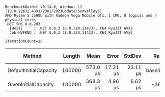 ```

BenchmarkDotNet v0.14.0, Windows 11 (10.0.22631.4391/23H2/2023Update/SunValley3)
AMD Ryzen 5 3500U with Radeon Vega Mobile Gfx, 1 CPU, 8 logical and 4 physical cores
.NET SDK 8.0.203
  [Host]     : .NET 8.0.3 (8.0.324.11423), X64 RyuJIT AVX2
  Job-NVFKNO : .NET 8.0.3 (8.0.324.11423), X64 RyuJIT AVX2

IterationCount=25  

```
| Method                 | Length | Mean     | Error    | StdDev   | Ratio    | RatioSD | Gen0    | Gen1    | Gen2    | Allocated | Alloc Ratio |
|----------------------- |------- |---------:|---------:|---------:|---------:|--------:|--------:|--------:|--------:|----------:|------------:|
| DefaultInitialCapacity | 100000 | 573.0 μs | 17.31 μs | 23.11 μs | baseline |         | 86.9141 | 25.3906 | 25.3906 | 1024.5 KB |             |
| GivenInitialCapacity   | 100000 | 368.3 μs |  4.96 μs |  6.62 μs |     -36% |    4.4% | 12.2070 | 12.2070 | 12.2070 | 390.77 KB |        -62% |
